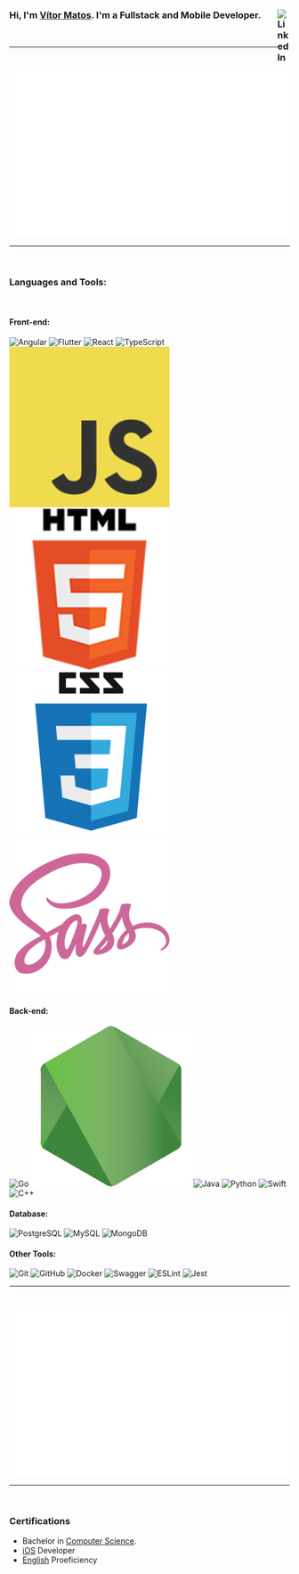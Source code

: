 <link href="./STYLES.css" rel="stylesheet"></link>

### Hi, I'm [Vítor Matos][linkedin]. I'm a Fullstack and Mobile Developer. [<img align="right" alt="LinkedIn" width="22px" src="https://logospng.org/download/linkedin/logo-linkedin-icon-4096.png" />][linkedin]

<br>

---

<br>

![](https://raw.githubusercontent.com/vitormmatos/github-stats/master/generated/overview.svg#gh-dark-mode-only)

---

<br>

### Languages and Tools:

<br>

#### Front-end:

<img class="logo base-logo-props sm-margin-right" alt="Angular" src="https://upload.wikimedia.org/wikipedia/commons/c/cf/Angular_full_color_logo.svg"/>
<img class="logo base-logo-props sm-margin-right" alt="Flutter" src="https://cdn.iconscout.com/icon/free/png-128/flutter-3521432-2944876.png"/>
<img class="logo base-logo-props md-margin-right" alt="React" src="https://upload.wikimedia.org/wikipedia/commons/a/a7/React-icon.svg"/>
<img class="logo base-logo-props md-margin-right" alt="TypeScript" src="https://upload.wikimedia.org/wikipedia/commons/4/4c/Typescript_logo_2020.svg"/>
<img class="logo base-logo-props md-margin-right" alt="JavaScript" src="https://raw.githubusercontent.com/github/explore/80688e429a7d4ef2fca1e82350fe8e3517d3494d/topics/javascript/javascript.png"/>
<img class="logo base-logo-props sm-margin-right" alt="HTML5" src="https://raw.githubusercontent.com/github/explore/80688e429a7d4ef2fca1e82350fe8e3517d3494d/topics/html/html.png" />
<img class="logo base-logo-props md-margin-right" alt="CSS3" src="https://raw.githubusercontent.com/github/explore/80688e429a7d4ef2fca1e82350fe8e3517d3494d/topics/css/css.png"/>
<img class="logo base-logo-props"alt="Sass" src="https://raw.githubusercontent.com/github/explore/80688e429a7d4ef2fca1e82350fe8e3517d3494d/topics/sass/sass.png" />

#### Back-end:

<img class="logo base-logo-props sm-margin-right" alt="Go" src="https://img.icons8.com/color/452/golang.png"/>
<img class="logo base-logo-props sm-margin-right" alt="Node" src="https://raw.githubusercontent.com/github/explore/80688e429a7d4ef2fca1e82350fe8e3517d3494d/topics/nodejs/nodejs.png"/>
<img class="logo base-logo-props sm-margin-right" alt="Java" src="https://cdn.iconscout.com/icon/free/png-256/java-43-569305.png"/>
<img class="logo base-logo-props sm-margin-right" alt="Python" src="https://logos-download.com/wp-content/uploads/2016/10/Python_logo_icon.png"/>
<img class="logo base-logo-props md-margin-right" alt="Swift" src="https://www.logolynx.com/images/logolynx/49/49b60c7a6481b8465203aa60fb5f8434.png"/>
<img class="logo base-logo-props" alt="C++" src="https://upload.wikimedia.org/wikipedia/commons/1/18/ISO_C%2B%2B_Logo.svg" />

#### Database:

<img class="logo base-logo-props md-margin-right" alt="PostgreSQL" src="https://upload.wikimedia.org/wikipedia/commons/thumb/2/29/Postgresql_elephant.svg/1200px-Postgresql_elephant.svg.png"/>
<img class="mysql-logo base-logo-props md-margin-right" alt="MySQL" src="https://1000marcas.net/wp-content/uploads/2020/11/MySQL-logo.png"/>
<img class="logo base-logo-props" alt="MongoDB" src="https://cdn.worldvectorlogo.com/logos/mongodb-icon-1.svg" />

#### Other Tools:

<img class="logo base-logo-props sm-margin-right" alt="Git" src="https://upload.wikimedia.org/wikipedia/commons/thumb/3/3f/Git_icon.svg/1024px-Git_icon.svg.png"/>
<img class="logo base-logo-props md-margin-right" alt="GitHub" src="https://cdn.iconscout.com/icon/free/png-128/github-3089487-2567439.png"/>
<img class="logo base-logo-props md-margin-right" alt="Docker" src="https://cdn-icons-png.flaticon.com/512/919/919853.png"/>
<img class="logo base-logo-props md-margin-right" alt="Swagger" src="https://cdn.auth0.com/blog/aspnet-core-web-apis/swagger.png"/>
<img class="logo base-logo-props md-margin-right" alt="ESLint" src="https://cdn.freebiesupply.com/logos/large/2x/eslint-1-logo-png-transparent.png"/>
<img class="logo base-logo-props" alt="Jest" src="https://seeklogo.com/images/J/jest-logo-F9901EBBF7-seeklogo.com.png"/>

---

<br>

![](https://raw.githubusercontent.com/vitormmatos/github-stats/master/generated/languages.svg#gh-dark-mode-only)

---

<br>

### Certifications

- Bachelor in [Computer Science][bachelor].
- [iOS][ios] Developer
- [English][english-proeficiency] Proeficiency

[linkedin]: https://www.linkedin.com/in/vitormmatos/
[bachelor]: https://ln2.sync.com/dl/5d1d5ca50/wswqysi6-u4nap6j9-2v56x53f-ynzyg78v/view/default/4918917910011
[ios]: https://ln2.sync.com/dl/7ff2ac930/qyv3t73d-4m4q6zh7-ifb5s5kw-a87cwrpw/view/image/4918914280011
[english-proeficiency]: https://www.efset.org/cert/GUk9nn
